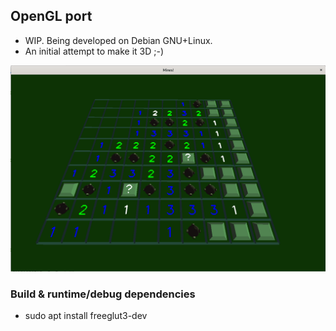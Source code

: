 ## OpenGL port

- WIP. Being developed on Debian GNU+Linux.
- An initial attempt to make it 3D ;-)

![screenshot](screenshot.png)

### Build & runtime/debug dependencies

* sudo apt install freeglut3-dev
